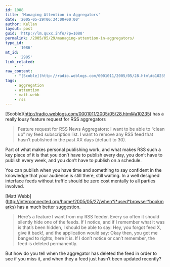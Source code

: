 ```yaml
---
id: 1088
title: 'Managing Attention in Aggregators'
date: '2005-05-29T06:34:00+00:00'
author: Kellan
layout: post
guid: 'http://lm.quxx.info/?p=1088'
permalink: /2005/05/29/managing-attention-in-aggregators/
typo_id:
    - '1086'
mt_id:
    - '2985'
link_related:
    - ''
raw_content:
    - "[Scoble](http://radio.weblogs.com/0001011/2005/05/28.html#a10235) has a really lousy feature request for RSS aggregators\r\n\r\n> Feature request for RSS News Aggregators: I want to be able to \\\"clean up\\\" my feed subscription list. I want to remove any RSS feed that hasn\\'t published in the past XX days (default to 30).\r\n\r\nPart of what makes personal publishing work, and what makes RSS such a key piece of it is that you don\\'t have to publish every day, you don\\'t have to publish every week, and you don\\'t have to publish on a schedule.  \r\n\r\nYou can publish when you have time and something to say confident in the knowledge that your audience is still there, still waiting.  In a well designed interface feeds without traffic should be zero cost mentally to all parties involved.\r\n\r\n[Matt Webb](http://interconnected.org/home/2005/05/27/when_i_used_browser_bookmarks) has a much better suggestion.\r\n\r\n> Here\\'s a feature I want from my RSS feeder. Every so often it should silently hide one of the feeds. If I notice, and if I remember what it was is that\\'s been hidden, I should be able to say: Hey, you forgot feed X, give it back!, and the application would say: Okay then, you got me banged to rights, here it is. If I don\\'t notice or can\\'t remember, the feed is deleted permanently.\r\n\r\nBut how do you tell when the aggregator has deleted the feed in order to see if you miss it, and when they a feed just hasn\\'t been updated recently?"
tags:
    - aggregation
    - attention
    - matt.webb
    - rss
---
```


\[Scoble\](http://radio.weblogs.com/0001011/2005/05/28.html#a10235) has a really lousy feature request for RSS aggregators

> Feature request for RSS News Aggregators: I want to be able to “clean up” my feed subscription list. I want to remove any RSS feed that hasn’t published in the past XX days (default to 30).

Part of what makes personal publishing work, and what makes RSS such a key piece of it is that you don’t have to publish every day, you don’t have to publish every week, and you don’t have to publish on a schedule.

You can publish when you have time and something to say confident in the knowledge that your audience is still there, still waiting. In a well designed interface feeds without traffic should be zero cost mentally to all parties involved.

\[Matt Webb\](http://interconnected.org/home/2005/05/27/when*i*used*browser*bookmarks) has a much better suggestion.

> Here’s a feature I want from my RSS feeder. Every so often it should silently hide one of the feeds. If I notice, and if I remember what it was is that’s been hidden, I should be able to say: Hey, you forgot feed X, give it back!, and the application would say: Okay then, you got me banged to rights, here it is. If I don’t notice or can’t remember, the feed is deleted permanently.

But how do you tell when the aggregator has deleted the feed in order to see if you miss it, and when they a feed just hasn’t been updated recently?